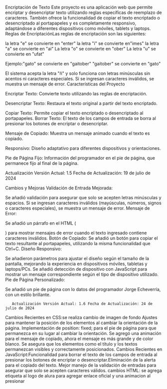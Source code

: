Encriptación de Texto 
Este proyecto es una aplicación web que permite encriptar y desencriptar texto utilizando reglas específicas de reemplazo de caracteres. También ofrece la funcionalidad de copiar el texto encriptado o desencriptado al portapapeles y es completamente responsivo, adaptándose a diferentes dispositivos como móviles, tablets y laptops.
Reglas de EncriptaciónLas reglas de encriptación son las siguientes:

la letra "e" se convierte en "enter"  la letra "i" se convierte en"imes"
la letra "a" se convierte en "ai"
La letra "o" se convierte en "ober"
La letra "u" se convierte en "ufat"

Ejemplo:"gato" se convierte en "gaitober"
"gaitober" se convierte en "gato"

El sistema acepta la letra "ñ" y solo funciona con letras minúsculas sin acentos ni caracteres especiales. Si se ingresan caracteres inválidos, se muestra un mensaje de error.
Características del Proyecto

Encriptar Texto: Convierte texto utilizando las reglas de encriptación.

Desencriptar Texto: Restaura el texto original a partir del texto encriptado.

Copiar Texto: Permite copiar el texto encriptado o desencriptado al portapapeles.
Borrar Texto: El texto de los campos de entrada se borra al presionar los botones de encriptar o desencriptar.

Mensaje de Copiado: Muestra un mensaje animado cuando el texto es copiado.

Responsivo: Diseño adaptativo para diferentes dispositivos y orientaciones.

Pie de Página Fijo: Información del programador en el pie de página, que permanece fijo al final de la página.

Actualización Versión Actual: 1.5 Fecha de Actualización: 19 de julio de 2024

Cambios y Mejoras Validación de Entrada Mejorada:

Se añadió validación para asegurar que solo se acepten letras minúsculas y espacios. Si se ingresan caracteres inválidos (mayúsculas, números, signos o caracteres especiales), se muestra un mensaje de error. Mensaje de Error:

Se añadió un párrafo en el HTML (

) para mostrar mensajes de error cuando el texto ingresado contiene caracteres inválidos. Botón de Copiado:
Se añadió un botón para copiar el texto resultante al portapapeles, utilizando la misma funcionalidad que Ctrl+C. Diseño Responsivo:

Se añadieron parámetros para ajustar el diseño según el tamaño de la pantalla, mejorando la experiencia en dispositivos móviles, tabletas y laptops/PCs. Se añadió detección de dispositivo con JavaScript para mostrar un mensaje correspondiente según el tipo de dispositivo utilizado. Pie de Página Personalizado:

Se añadió un pie de página con lo datos del programador Jorge Echeverría, con un estilo brillante.
    
       Actualización Versión Actual: 1.6 Fecha de Actualización: 24 de julio de 2024

  Cambios Recientes en CSS:se realiza cambio de imagen de fondo Ajustes para mantener la posición de los elementos al cambiar la orientación de la página.
Implementación de position: fixed; para el pie de página para que permanezca en su lugar al cambiar la orientación.
Se agregó una animación para el mensaje de copiado, ahora el mensaje es más grande y de color blanco.
Se asegura que los elementos como el título y los textos permanezcan visibles y correctamente posicionados.
Cambios Recientes en JavaScript:Funcionalidad para borrar el texto de los campos de entrada al presionar los botones de encriptar o desencriptar.Eliminación de la alerta para el copiado del texto.
Mejor manejo de la validación de entradas para asegurar que solo se acepten caracteres válidos.
cambios HTML: se agrega etiqueta<a> al logo de alura para agregar enlace oficial y una animacion al presionar 